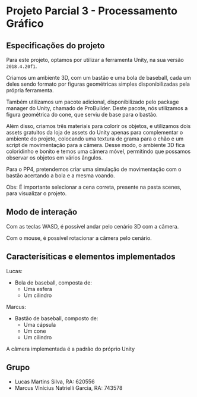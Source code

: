 # Projeto Parcial 3 - Processamento Gráfico

## Especificações do projeto

Para este projeto, optamos por utilizar a ferramenta Unity, na sua versão `2018.4.20f1`.

Criamos um ambiente 3D, com um bastão e uma bola de baseball, cada um deles sendo formato por figuras geométricas simples disponibilizadas pela própria ferramenta.

Também utilizamos um pacote adicional, disponibilizado pelo package manager do Unity, chamado de ProBuilder. Deste pacote, nós utilizamos a figura geométrica do cone, que serviu de base para o bastão.

Além disso, criamos três materiais para colorir os objetos, e utilizamos dois assets gratuitos da loja de assets do Unity apenas para complementar o ambiente do projeto, colocando uma textura de grama para o chão e um script de movimentação para a câmera. Desse modo, o ambiente 3D fica coloridinho e bonito e temos uma câmera móvel, permitindo que possamos observar os objetos em vários ângulos.

Para o PP4, pretendemos criar uma simulação de movimentação com o bastão acertando a bola e a mesma voando.

Obs: É importante selecionar a cena correta, presente na pasta scenes, para visualizar o projeto.

## Modo de interação

Com as teclas WASD, é possível andar pelo cenário 3D com a câmera.

Com o mouse, é possível rotacionar a câmera pelo cenário.

## Caracterísiticas e elementos implementados

Lucas:
- Bola de baseball, composta de:
  - Uma esfera
  - Um cilindro

Marcus:
- Bastão de baseball, composto de:
  - Uma cápsula
  - Um cone
  - Um cilindro

A câmera implementada é a padrão do próprio Unity

## Grupo

- Lucas Martins Silva, RA: 620556
- Marcus Vinícius Natrielli Garcia, RA: 743578
